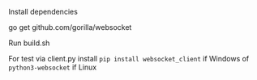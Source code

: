 Install dependencies

go get github.com/gorilla/websocket

Run build.sh

For test via client.py install ```pip install websocket_client``` if Windows of ```python3-websocket``` if Linux
